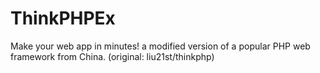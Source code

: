 # ThinkPHPEx
Make your web app in minutes! a modified version of a popular PHP web framework from China. (original: liu21st/thinkphp)
